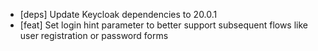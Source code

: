 * [deps] Update Keycloak dependencies to 20.0.1
* [feat] Set login hint parameter to better support subsequent flows like user registration or password forms
